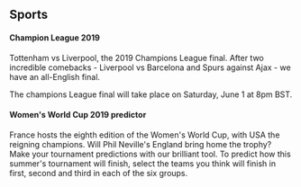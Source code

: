 <!DOCTYPE html>
<html>
  <head>
    <meta charset="utf-8">
    <h2>Sports</h2>
  </head>
  <body>
    <h4>Champion League 2019</h4>
    <div>
    <p>Tottenham vs Liverpool, the 2019 Champions League final. After two incredible comebacks - Liverpool vs Barcelona and Spurs against Ajax - we have an all-English final.</p>
    <p>The champions League final will take place on Saturday, June 1 at 8pm BST. </p>
    </div>
    <div>
      <h4>Women's World Cup 2019 predictor</h4>
      <p>France hosts the eighth edition of the Women's World Cup, with USA the reigning champions. Will Phil Neville's England bring home the trophy? Make your tournament predictions with our brilliant tool.
To predict how this summer's tournament will finish, select the teams you think will finish in first, second and third in each of the six groups.</p>
    </div>
    
